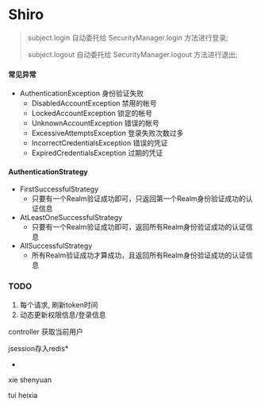 # Shiro

> subject.login 自动委托给 SecurityManager.login 方法进行登录;
>
> subject.logout 自动委托给 SecurityManager.logout 方法进行退出;

#### 常见异常

+ AuthenticationException 身份验证失败
  + DisabledAccountException 禁用的帐号
  + LockedAccountException 锁定的帐号
  + UnknownAccountException 错误的帐号
  + ExcessiveAttemptsException 登录失败次数过多
  + IncorrectCredentialsException 错误的凭证
  + ExpiredCredentialsException 过期的凭证

#### AuthenticationStrategy

+ FirstSuccessfulStrategy
  + 只要有一个Realm验证成功即可，只返回第一个Realm身份验证成功的认证信息
+ AtLeastOneSuccessfulStrategy
  + 只要有一个Realm验证成功即可，返回所有Realm身份验证成功的认证信息
+ AllSuccessfulStrategy
  + 所有Realm验证成功才算成功，且返回所有Realm身份验证成功的认证信息





### TODO

1. 每个请求, 刷新token时间
2. 动态更新权限信息/登录信息

controller 获取当前用户

jsession存入redis*

*































xie shenyuan

tui heixia

